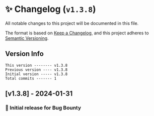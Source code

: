 # ✨ Changelog (`v1.3.8`)

All notable changes to this project will be documented in this file.

The format is based on [Keep a Changelog](https://keepachangelog.com/en/1.0.0/),
and this project adheres to [Semantic Versioning](https://semver.org/spec/v2.0.0.html).

## Version Info

```text
This version -------- v1.3.8
Previous version ---- v1.3.8
Initial version ----- v1.3.8
Total commits ------- 1
```

## [v1.3.8] - 2024-01-31

### 🎉 Initial release for Bug Bounty

